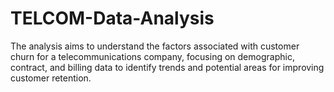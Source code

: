 # TELCOM-Data-Analysis
The analysis aims to understand the factors associated with customer churn for a telecommunications company, focusing on demographic, contract, and billing data to identify trends and potential areas for improving customer retention.
